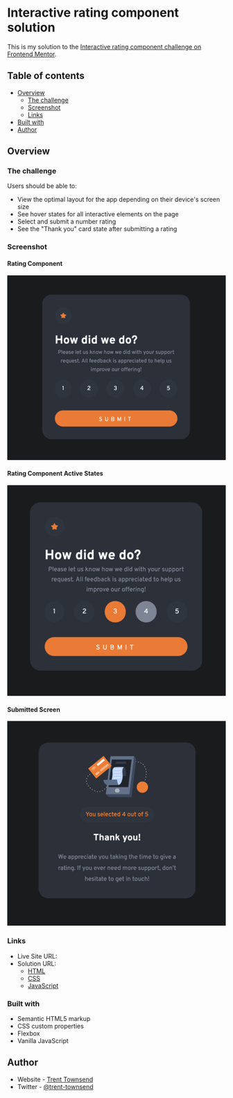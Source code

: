 # Interactive rating component solution

This is my solution to the [Interactive rating component challenge on Frontend Mentor](https://www.frontendmentor.io/challenges/interactive-rating-component-koxpeBUmI).

## Table of contents
- [Overview](#overview)
  - [The challenge](#the-challenge)
  - [Screenshot](#screenshot)
  - [Links](#links)
- [Built with](#built-with)
- [Author](#author)

## Overview

### The challenge

Users should be able to:

- View the optimal layout for the app depending on their device's screen size
- See hover states for all interactive elements on the page
- Select and submit a number rating
- See the "Thank you" card state after submitting a rating

### Screenshot
#### Rating Component
![Screenshot-inactive-rating-component.png](./images/Interactive_rating_screenshot.png)
#### Rating Component Active States
![Screenshot-inactive-rating-component](./images/Interactive_rating_component_active_state_screenshot.png)
#### Submitted Screen
![Screenshot-submitted-screen](./images/Interactive_rating_component_submitted_screenshot.png)


### Links
- Live Site URL: 
- Solution URL: 
    - [HTML](https://github.com/trent-townsend/Interactive-Rating-Component/blob/main/index.html)
    - [CSS](https://github.com/trent-townsend/Interactive-Rating-Component/blob/main/styles.css)
    - [JavaScript](https://github.com/trent-townsend/Interactive-Rating-Component/blob/main/script.js)

### Built with
- Semantic HTML5 markup
- CSS custom properties
- Flexbox
- Vanilla JavaScript

## Author

- Website - [Trent Townsend](https://www.trenttownsend.com)
- Twitter - [@trent-townsend](https://www.twitter.com/trent-townsend)


